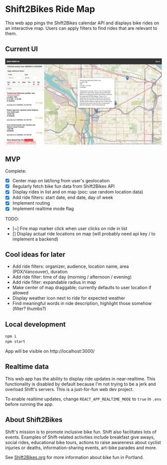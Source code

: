 # Shift2Bikes Ride Map

This web app pings the Shift2Bikes calendar API and displays bike rides on an interactive map. Users can apply filters to find rides that are relevant to them.

## Current UI

![screen capture of app](/misc/screencap.png)

## MVP

Complete:

- [x] Center map on lat/long from user's geolocation
- [x] Regularly fetch bike fun data from Shift2Bikes API
- [x] Display rides in list and on map (poc: use random location data)
- [x] Add ride filters: start date, end date, day of week
- [x] Implement routing
- [x] Implement realtime mode flag

TODO:

- [~] Fire map marker click when user clicks on ride in list
- [] Display actual ride locations on map (will probably need api key / to implement a backend)

## Cool ideas for later

- Add ride filters: organizer, audience, location name, area (PDX/Vancouver), duration
- Add ride filter: time of day (morning / afternoon / evening)
- Add ride filter: expandable radius in map
- Make center of map draggable; currently defaults to user location if allowed
- Display weather icon next to ride for expected weather
- Find meaningful words in ride description, highlight those somehow (filter? thumbs?)

## Local development

```bash
npm i
npm start
```

App will be visible on http://localhost:3000/

## Realtime data

This web app has the ability to display ride updates in near-realtime. This functionality is disabled by default because I'm not trying to be a jerk and overload Shift's servers. This is a just-for-fun web dev project.

To enable realtime updates, change `REACT_APP_REALTIME_MODE` to `true` in `.env` before running the app.

## About Shift2Bikes

Shift's mission is to promote inclusive bike fun. Shift also facilitates lots of events. Examples of Shift-related activities include breakfast give aways, social rides, educational bike tours, actions to raise awareness about cyclist injuries or deaths, information-sharing events, art-bike parades and more.

See [Shift2Bikes.org](https://www.shift2bikes.org/) for more information about bike fun in Portland.

